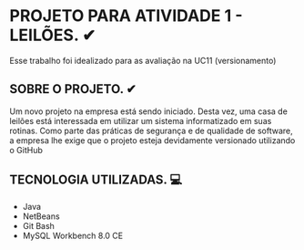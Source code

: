 # PROJETO PARA ATIVIDADE 1 - LEILÕES. ✔

Esse trabalho foi idealizado para as avaliação na UC11 (versionamento)

## SOBRE O PROJETO. ✔

Um novo projeto na empresa está sendo iniciado. Desta vez, uma casa de leilões está interessada em utilizar um sistema informatizado em suas rotinas. Como parte das práticas de segurança e de qualidade de software, a empresa lhe exige que o projeto esteja devidamente versionado utilizando o GitHub

## TECNOLOGIA UTILIZADAS. 💻

- Java
- NetBeans
- Git Bash
- MySQL Workbench 8.0 CE
